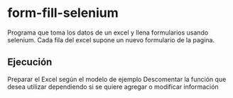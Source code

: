 # form-fill-selenium

Programa que toma los datos de un excel y llena formularios usando selenium.
Cada fila del excel supone un nuevo formulario de la pagina. 

## Ejecución
Preparar el Excel según el modelo de ejemplo
Descomentar la función que desea utilizar dependiendo si se quiere agregar o modificar información



